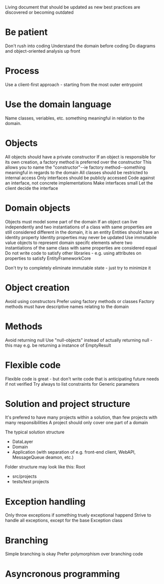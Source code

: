Living document that should be updated as new best practices are discovered or becoming outdated

# Be patient
Don't rush into coding
Understand the domain before coding
Do diagrams and object-oriented analysis up front


# Process
Use a client-first approach - starting from the most outer entrypoint


# Use the domain language
Name classes, veriables, etc. something meaningful in relation to the domain.


# Objects
All objects should have a private constructor
If an object is responsible for its own creation, a factory method is preferred over the constructor
    This allows you to name the "constructor"--ie factory method--something meaningful in regards to the domain
All classes should be restricted to internal access
Only interfaces should be publicly accessed
Code against an interface, not concrete implementations
Make interfaces small
Let the client decide the interface


# Domain objects
Objects must model some part of the domain
If an object can live independently and two instantiations of a class with same properties are still considered different in the domain, it is an entity
Entities should have an identity property
Identity properties may never be updated
Use immutabile value objects to represent domain specifc elements where two instantiations of the same class with same properties are considered equal
Do not write code to satisfy other libraries - e.g. using attributes on properties to satisfy EntityFrameworkCore

Don't try to completely eliminate immutable state - just try to minimize it


# Object creation
Avoid using constructors
Prefer using factory methods or classes
Factory methods must have descriptive names relating to the domain


# Methods
Avoid returning null
Use "null-objects" instead of actually returning null - this may e.g. be returning a instance of EmptyResult


# Flexible code
Flexible code is great - but don't write code that is anticipating future needs if not verified
Try always to list constraints for Generic parameters


# Solution and project structure
It's prefered to have many projects within a solution, than few projects with many responsibilities
A project should only cover one part of a domain

The typical solution structure
- DataLayer
- Domain
- Application (with separation of e.g. front-end client, WebAPI, MessageQueue deamon, etc.)

Folder structure may look like this:
Root
- src/projects
- tests/test projects

# Exception handling
Only throw exceptions if something truely exceptional happend
Strive to handle all exceptions, except for the base Exception class


# Branching
Simple branching is okay
Prefer polymorphism over branching code

# Asyncronous programming